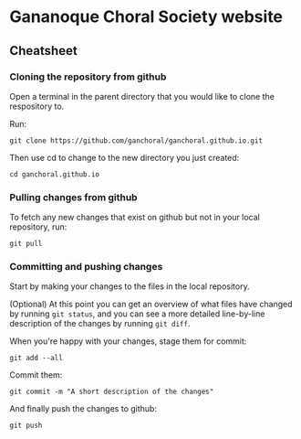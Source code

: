 # Gananoque Choral Society website

## Cheatsheet

### Cloning the repository from github

Open a terminal in the parent directory that you would like to clone the respository to.

Run:

```
git clone https://github.com/ganchoral/ganchoral.github.io.git
```

Then use cd to change to the new directory you just created:

```
cd ganchoral.github.io
```

### Pulling changes from github

To fetch any new changes that exist on github but not in your local repository, run:

```
git pull
```

### Committing and pushing changes

Start by making your changes to the files in the local repository.

(Optional) At this point you can get an overview of what files have changed by running `git status`, and you can see a
more detailed line-by-line description of the changes by running `git diff`.

When you're happy with your changes, stage them for commit:

```
git add --all
```

Commit them:

```
git commit -m "A short description of the changes"
```

And finally push the changes to github:

```
git push
```
